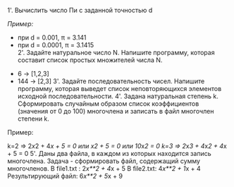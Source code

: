 1'. Вычислить число Пи c заданной точностью d

*Пример:* 

- при d = 0.001, π = 3.141
- при d = 0.0001, π = 3.1415  
2'. Задайте натуральное число N. Напишите программу, которая составит список простых множителей числа N.
* 6 -> [1,2,3]
* 144 -> [2,3]
3'. Задайте последовательность чисел. Напишите программу, которая выведет список неповторяющихся элементов исходной последовательности.
4'. Задана натуральная степень k. Сформировать случайным образом список коэффициентов (значения от 0 до 100) многочлена и записать в файл многочлен степени k.

Пример:

k=2 => 2*x*2 + 4*x + 5 = 0 или x2 + 5 = 0 или 10*x*2 = 0
k=3 => 2*x*3 + 4*x*2 + 4*x + 5 = 0 5'. Даны два файла, в каждом из которых находится запись многочлена. Задача - сформировать файл, содержащий сумму многочленов.
В file1.txt :
2*x**2 + 4*x + 5
В file2.txt:
4*x**2 + 1*x + 4
Результирующий файл:
6*x**2 + 5*x + 9